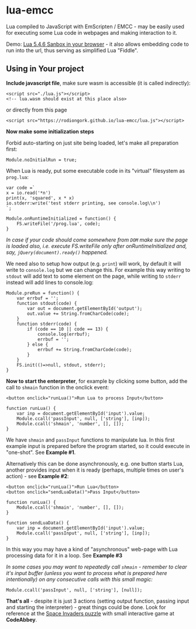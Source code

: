 # lua-emcc

Lua compiled to JavaScript with EmScripten / EMCC - may be easily used for executing some
Lua code in webpages and making interaction to it.

Demo: [Lua 5.4.6 Sanbox in your browser](https://rodiongork.github.io/lua-emcc) - it also allows embedding
code to run into the url, thus serving as simplified Lua "Fiddle".

## Using in Your project

**Include javascript file**, make sure wasm is accessible (it is called indirectly):

    <script src="./lua.js"></script>
    <!-- lua.wasm should exist at this place also>

or directly from this page

    <script src="https://rodiongork.github.io/lua-emcc/lua.js"></script>

**Now make some initialization steps**

Forbid auto-starting on just site being loaded, let's make all preparation first:

    Module.noInitialRun = true;

When Lua is ready, put some executable code in its "virtual" filesystem as `prog.lua`:

    var code =`
    x = io.read('*n')
    print(x, 'squared', x * x)
    io.stderr:write('test stderr printing, see console.log\\n')
    `;

    Module.onRuntimeInitialized = function() {
        FS.writeFile('/prog.lua', code);
    }

_In case if your code should come somewhere from `DOM` make sure the page is loaded also,
i.e. execute FS.writeFile only after onRuntimeInitialized and, say, `jQuery(document).ready()`
happened._

We need also to setup how output (e.g. `print`) will work, by default it will write to `console.log`
but we can change this. For example this way writing to `stdout` will add text to some
element on the page, while writing to `stderr` instead will add lines to console.log:

    Module.preRun = function() {
        var errbuf = '';
        function stdout(code) {
            var out = document.getElementById('output');
            out.value += String.fromCharCode(code);
        }
        function stderr(code) {
            if (code == 10 || code == 13) {
                console.log(errbuf);
                errbuf = '';
            } else {
                errbuf += String.fromCharCode(code);
            }
        }
        FS.init(()=>null, stdout, stderr);
    }

**Now to start the enterpreter**, for example by clicking some button, add the call to `shmain`
function in the onclick event:

    <button onclick="runLua()">Run Lua to process Input</button>

    function runLua() {
        var inp = document.getElementById('input').value;
        Module.ccall('passInput', null, ['string'], [inp]);
        Module.ccall('shmain', 'number', [], []);
    }

We have `shmain` and `passInput` functions to manipulate lua. In this first example
input is prepared before the program started, so it could execute in "one-shot".
See **Example #1**.

Alternatively this can be done asynchronously, e.g. one button starts Lua, another
provides input when it is ready (perhaps, multiple times on user's action) - see **Example #2**:

    <button onclick="runLua()">Run Lua</button>
    <button onclick="sendLuaData()">Pass Input</button>

    function runLua() {
        Module.ccall('shmain', 'number', [], []);
    }

    function sendLuaData() {
        var inp = document.getElementById('input').value;
        Module.ccall('passInput', null, ['string'], [inp]);
    }

In this way you may have a kind of "asynchronous" web-page with Lua processing data
for it in a loop. See **Example #3**

_In some cases you may want to repeatedly call `shmain` - remember to clear it's input
buffer (unless you want to process what is prepared here intentionally) on any consecutive
calls with this small magic:_

    Module.ccall('passInput', null, ['string'], [null]);

**That's all** - despite it is just 3 actions (setting output function, passing input and
starting the interpreter) - great things could be done. Look for reference at the
[Space Invaders puzzle](https://www.codeabbey.com/index/task_view/space-invaders) with
small interactive game at **CodeAbbey**.
